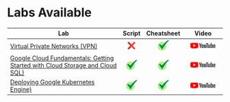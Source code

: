 # Labs Available

[youtube]: /assets/yt.png
[cross]: /assets/cross.jpg
[tick]: /assets/tick.jpg

| Lab | Script | Cheatsheet | Video |
| --- | :----: | :--------: | :---: |
| [Virtual Private Networks (VPN)](https://www.cloudskillsboost.google/focuses/19101?parent=catalog) | [![cross][cross]]() | [![tick][tick]](Cheatsheets/19101/CHEATSHEET.md) | [![youtube][youtube]]() |
| [Google Cloud Fundamentals: Getting Started with Cloud Storage and Cloud SQL)](https://www.cloudskillsboost.google/focuses/19064?parent=catalog) | [![tick][tick]](Scripts/19064) | [![tick][tick]](Cheatsheets/19064/CHEATSHEET.md) | [![youtube][youtube]]() |
| [Deploying Google Kubernetes Engine)](https://www.cloudskillsboost.google/focuses/19109?parent=catalog) | [![tick][tick]](Scripts/19109) | [![tick][tick]](Cheatsheets/19109/CHEATSHEET.md) | [![youtube][youtube]]() |